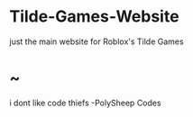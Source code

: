 # Tilde-Games-Website
just the main website for Roblox's Tilde Games
<h1>~</h1>
i dont like code thiefs -PolySheep Codes
